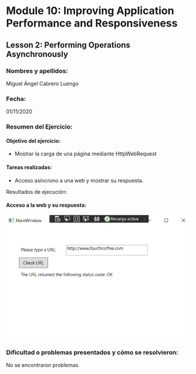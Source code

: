 ﻿# Module 10:   Improving Application Performance and Responsiveness
## Lesson 2:  Performing Operations Asynchronously
### Nombres y apellidos:
Miguel Ángel Cabrero Luengo
### Fecha:
01/11/2020
### Resumen del Ejercicio:

#### Objetivo del ejercicio:
- Mostrar la carga de una página mediante HttpWebRequest

#### Tareas realizadas:

- Acceso asíncrono a una web y mostrar su respuesta.

Resultados de ejecución:

#### Acceso a la web y su respuesta:
<img src="img/01.png">

### Dificultad o problemas presentados y cómo se resolvieron:
No se encontraron problemas.

